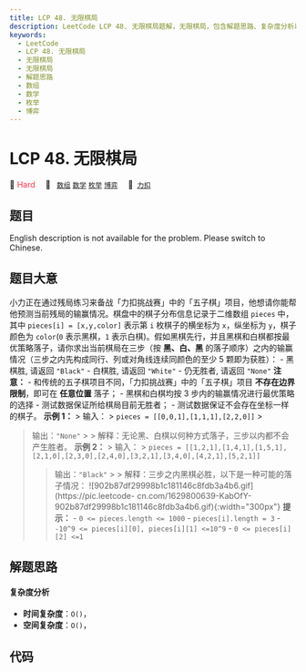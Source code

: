 ```yaml
---
title: LCP 48. 无限棋局
description: LeetCode LCP 48. 无限棋局题解，无限棋局，包含解题思路、复杂度分析以及完整的 JavaScript 代码实现。
keywords:
  - LeetCode
  - LCP 48. 无限棋局
  - 无限棋局
  - 无限棋局
  - 解题思路
  - 数组
  - 数学
  - 枚举
  - 博弈
---
```


# LCP 48. 无限棋局

🔴 <font color=#ff334b>Hard</font>&emsp; 🔖&ensp; [`数组`](/tag/array.md) [`数学`](/tag/math.md) [`枚举`](/tag/enumeration.md) [`博弈`](/tag/game-theory.md)&emsp; 🔗&ensp;[`力扣`](https://leetcode.cn/problems/fsa7oZ)

## 题目

English description is not available for the problem. Please switch to
Chinese.


## 题目大意

小力正在通过残局练习来备战「力扣挑战赛」中的「五子棋」项目，他想请你能帮他预测当前残局的输赢情况。棋盘中的棋子分布信息记录于二维数组 `pieces`
中，其中 `pieces[i] = [x,y,color]` 表示第 `i` 枚棋子的横坐标为 `x`，纵坐标为 `y`，棋子颜色为 `color`(`0`
表示黑棋，`1` 表示白棋)。假如黑棋先行，并且黑棋和白棋都按最优策略落子，请你求出当前棋局在三步（按 **黑、白、黑**
的落子顺序）之内的输赢情况（三步之内先构成同行、列或对角线连续同颜色的至少 5 颗即为获胜）： \- 黑棋胜, 请返回 `"Black"` \- 白棋胜,
请返回 `"White"` \- 仍无胜者, 请返回 `"None"` **注意：** \- 和传统的五子棋项目不同，「力扣挑战赛」中的「五子棋」项目
**不存在边界限制**，即可在 **任意位置** 落子； \- 黑棋和白棋均按 3 步内的输赢情况进行最优策略的选择 \- 测试数据保证所给棋局目前无胜者；
\- 测试数据保证不会存在坐标一样的棋子。 **示例 1：** > 输入： > `pieces = [[0,0,1],[1,1,1],[2,2,0]]` >
> 输出：`"None"` > > 解释：无论黑、白棋以何种方式落子，三步以内都不会产生胜者。 **示例 2：** > 输入： > `pieces =
[[1,2,1],[1,4,1],[1,5,1],[2,1,0],[2,3,0],[2,4,0],[3,2,1],[3,4,0],[4,2,1],[5,2,1]]`
> > 输出：`"Black"` > > 解释：三步之内黑棋必胜，以下是一种可能的落子情况：
>![902b87df29998b1c181146c8fdb3a4b6.gif](https://pic.leetcode-
cn.com/1629800639-KabOfY-902b87df29998b1c181146c8fdb3a4b6.gif){:width="300px"}
**提示：** \- `0 <= pieces.length <= 1000` \- `pieces[i].length = 3` \- `-10^9 <=
pieces[i][0], pieces[i][1] <=10^9` \- `0 <= pieces[i][2] <=1`


## 解题思路

#### 复杂度分析

- **时间复杂度**：`O()`，
- **空间复杂度**：`O()`，

## 代码

```javascript

```